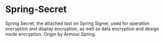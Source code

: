 # Spring-Secret
Spring Secret, the attached tool on Spring Signer, used for operation encryption and display encryption, as well as data encryption and design mode encryption. Origin by Armour Spring.

